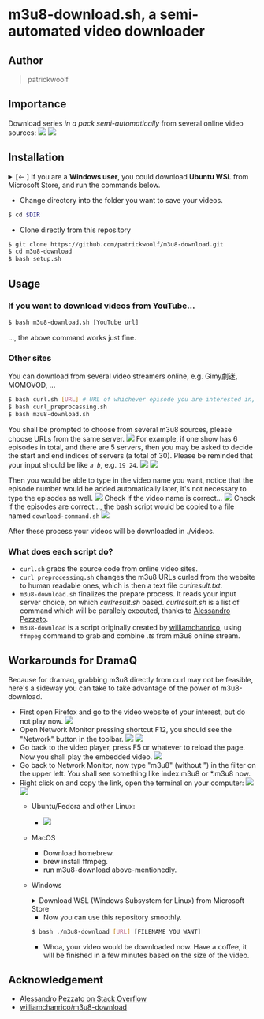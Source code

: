 # m3u8-download.sh, a semi-automated video downloader
## Author
> patrickwoolf
## Importance
Download series *in a pack semi-automatically* from several online video sources:
<img src=./img/screenshot-1.png> 
<img src=./img/screenshot-2.png>
## Installation
<details>
	<summary>[← ] If you are a <b>Windows user</b>, you could download <b>Ubuntu WSL</b> from Microsoft Store, and run the commands below.</summary>

* <img src=./img/wsl-store.png>
* <img src=./img/ubuntustore.png>
* Open Ubuntu from your application launcher (press Super/Windows and type in Ubuntu, open the terminal console)
* Download necessary packages from apt: 
``` bash 
$ sudo apt install ffmpeg sed git
```
* Change directory to your windows system, for example, C:\Users\User\Videos\ 
```bash 
$ cd /mnt/c/Users/User/Videos/
```
</details>

* Change directory into the folder you want to save your videos.
```bash
$ cd $DIR
```
* Clone directly from this repository
```bash
$ git clone https://github.com/patrickwoolf/m3u8-download.git
$ cd m3u8-download
$ bash setup.sh
```
## Usage
### If you want to download videos from YouTube...
```bash
$ bash m3u8-download.sh [YouTube url]
```
..., the above command works just fine.
### Other sites
You can download from several video streamers online, e.g. Gimy劇迷, MOMOVOD, ...
```bash 
$ bash curl.sh [URL] # URL of whichever episode you are interested in, please note that URL of a overview page doesn't work.
$ bash curl_preprocessing.sh
$ bash m3u8-download.sh
```
You shall be prompted to choose from several m3u8 sources, please choose URLs from the same server. 
<img src=./img/screenshot-11.png>
For example, if one show has 6 episodes in total, and there are 5 servers, then you may be asked to decide the start and end indices of servers (a total of 30). Please be reminded that your input should be like <code>*a* *b*</code>, e.g. <code>19 24</code>.
<img src=./img/screenshot-12.png>
<img src=./img/screenshot-13.png>

Then you would be able to type in the video name you want, notice that the episode number would be added automatically later, it's not necessary to type the episodes as well.
<img src=./img/screenshot-14.png>
Check if the video name is correct...
<img src=./img/screenshot-15.png>
Check if the episodes are correct..., the bash script would be copied to a file named <code>download-command.sh</code>
<img src=./img/screenshot-16.png> 

After these process your videos will be downloaded in ./videos.

### What does each script do?
* <code>curl.sh</code> grabs the source code from online video sites.
* <code>curl_preprocessing.sh</code> changes the m3u8 URLs curled from the website to human readable ones, which is then a text file *curlresult.txt*.
* <code>m3u8-download.sh</code> finalizes the prepare process. It reads your input server choice, on which *curlresult.sh* based. *curlresult.sh* is a list of command which will be parallely executed, thanks to [Alessandro Pezzato](https://stackoverflow.com/questions/10909685/run-parallel-multiple-commands-at-once-in-the-same-terminal).
* <code>m3u8-download</code> is a script originally created by [williamchanrico](https://github.com/williamchanrico/m3u8-download), using <code>ffmpeg</code> command to grab and combine *.ts* from m3u8 online stream.

## Workarounds for DramaQ
Because for dramaq, grabbing m3u8 directly from curl may not be feasible, here's a sideway you can take to take advantage of the power of m3u8-download.
* First open Firefox and go to the video website of your interest, but do not play now.
  <img src=./img/screenshot-3.png>
* Open Network Monitor pressing shortcut F12, you should see the "Network" button in the toolbar.
  <img src=./img/screenshot-4.png>
  <img src=./img/screenshot-5.png>
* Go back to the video player, press F5 or whatever to reload the page. Now you shall play the embedded video.
  <img src=./img/screenshot-6.png>
* Go back to Network Monitor, now type "m3u8" (without ") in the filter on the upper left. You shall see something like index.m3u8 or \*.m3u8 now. 
* Right click on and copy the link, open the terminal on your computer:
  <img src=./img/screenshot-7.png>
  <img src=./img/screenshot-9.png>
	* Ubuntu/Fedora and other Linux: 
		* <img src=./img/screenshot-10.png>
	* MacOS
		* Download homebrew.
		* brew install ffmpeg.
		* run m3u8-download above-mentionedly.
	* Windows
		<details>
			<summary>Download WSL (Windows Subsystem for Linux) from Microsoft Store</summary>
		
		* <img src=./img/wsl-store.png>
		* Choose Ubuntu
		* <img src=./img/ubuntustore.png>
		* Open Ubuntu from your application launcher (press Super/Windows and type in Ubuntu, open the terminal console)
		* download necessary packages from apt
		```bash
		$ sudo apt install ffmpeg sed git
		```
		* change directory to your windows system, for example, C:\Users\User\Videos\
		```bash
		$ cd /mnt/c/Users/User/Videos/
		$ git clone https://github.com/patrickwoolf/m3u8-download.git
		$ cd m3u8-download/
		```
		</details>
		
		* Now you can use this repository smoothly.
		```bash
		$ bash ./m3u8-download [URL] [FILENAME YOU WANT]
		```
		* Whoa, your video would be downloaded now. Have a coffee, it will be finished in a few minutes based on the size of the video.
## Acknowledgement
* [Alessandro Pezzato on Stack Overflow](https://stackoverflow.com/questions/10909685/run-parallel-multiple-commands-at-once-in-the-same-terminal)
* [williamchanrico/m3u8-download](https://github.com/williamchanrico/m3u8-download)
